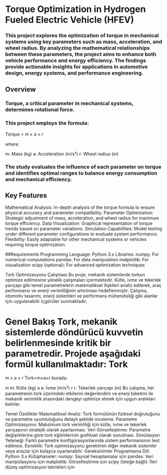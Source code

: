 # Torque Optimization in Hydrogen Fueled Electric Vehicle (HFEV)
### This project explores the optimization of torque in mechanical systems using key parameters such as mass, acceleration, and wheel radius. By analyzing the mathematical relationships between these parameters, the project aims to enhance both vehicle performance and energy efficiency. The findings provide actionable insights for applications in automotive design, energy systems, and performance engineering.

## Overview
### Torque, a critical parameter in mechanical systems, determines rotational force. 
### This project employs the formula:
Torque = 𝑚 × 𝑎 × 𝑟

where:

m: Mass (kg)
a: Acceleration (m/s²)
r: Wheel radius (m)
### The study evaluates the influence of each parameter on torque and identifies optimal ranges to balance energy consumption and mechanical efficiency.

## Key Features
Mathematical Analysis: In-depth analysis of the torque formula to ensure physical accuracy and parameter compatibility.
Parameter Optimization: Strategic adjustment of mass, acceleration, and wheel radius for maximum torque efficiency.
Data Visualization: Graphical representation of torque trends based on parameter variations.
Simulation Capabilities: Model testing under different parameter configurations to evaluate system performance.
Flexibility: Easily adaptable for other mechanical systems or vehicles requiring torque optimization.

##Requirements
Programming Language: Python 3.x
Libraries:
numpy: For numerical computations
pandas: For data manipulation
matplotlib: For visualization
scipy (optional): For advanced optimization techniques

Tork Optimizasyonu Çalışması
Bu proje, mekanik sistemlerde torkun optimize edilmesine yönelik çalışmaları içermektedir. Kütle, ivme ve tekerlek yarıçapı gibi temel parametrelerin matematiksel ilişkileri analiz edilerek, araç performansı ve enerji verimliliğinin artırılması hedeflenmiştir. Çalışma, otomotiv tasarımı, enerji sistemleri ve performans mühendisliği gibi alanlar için uygulanabilir içgörüler sunmaktadır.

Genel Bakış
Tork, mekanik sistemlerde döndürücü kuvvetin belirlenmesinde kritik bir parametredir. Projede aşağıdaki formül kullanılmaktadır:
Tork
=
𝑚
×
𝑎
×
𝑟
Tork=m×a×r
burada:

𝑚
m: Kütle (kg)
𝑎
a: İvme (m/s²)
𝑟
r: Tekerlek yarıçapı (m)
Bu çalışma, her parametrenin tork üzerindeki etkilerini değerlendirir ve enerji tüketimi ile mekanik verimlilik arasındaki dengeyi optimize etmek için uygun aralıkları belirler.

Temel Özellikler
Matematiksel Analiz: Tork formülünün fiziksel doğruluğunu ve parametre uyumluluğunu detaylı şekilde inceleme.
Parametre Optimizasyonu: Maksimum tork verimliliği için kütle, ivme ve tekerlek yarıçapının stratejik olarak ayarlanması.
Veri Görselleştirme: Parametre değişimlerine göre tork eğilimlerinin grafiksel olarak sunulması.
Simülasyon Yeteneği: Farklı parametre konfigürasyonlarında sistem performansının test edilmesi.
Esneklik: Tork optimizasyonu gerektiren diğer mekanik sistemler veya araçlar için kolayca uyarlanabilir.
Gereksinimler
Programlama Dili: Python 3.x
Kütüphaneler:
numpy: Sayısal hesaplamalar için
pandas: Veri manipülasyonu için
matplotlib: Görselleştirme için
scipy (isteğe bağlı): İleri düzey optimizasyon teknikleri için
